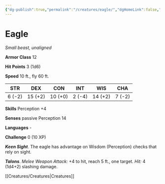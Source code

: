 ```yaml
---
{"dg-publish":true,"permalink":"/creatures/eagle/","dgHomeLink":false,"dgPassFrontmatter":true}
---
```



# Eagle

*Small beast, unaligned*

**Armor Class** 12

**Hit Points** 3 (1d6)

**Speed** 10 ft., fly 60 ft.

| STR    | DEX     | CON     | INT    | WIS     | CHA    |
|--------|---------|---------|--------|---------|--------|
| 6 (-2) | 15 (+2) | 10 (+0) | 2 (-4) | 14 (+2) | 7 (-2) |

**Skills** Perception +4

**Senses** passive Perception 14

**Languages** -

**Challenge** 0 (10 XP)

***Keen Sight***. The eagle has advantage on Wisdom (Perception) checks that rely on sight.


***Talons***. *Melee Weapon Attack:* +4 to hit, reach 5 ft., one target. *Hit:* 4 (1d4+2) slashing damage.


[[Creatures/Creatures|Creatures]]